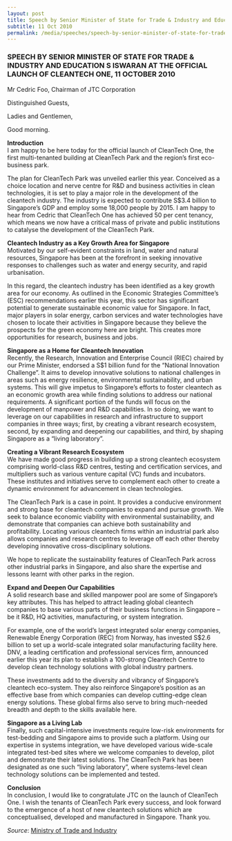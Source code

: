 ```yaml
---
layout: post
title: Speech by Senior Minister of State for Trade & Industry and Education S Iswaran at the Official Launch of CleanTech One, 11 October 2010
subtitle: 11 Oct 2010
permalink: /media/speeches/speech-by-senior-minister-of-state-for-trade-industry-and-education-s-iswaran-at-the-official-launch-of-cleantech-one-11-october-2010
---
```


### SPEECH BY SENIOR MINISTER OF STATE FOR TRADE & INDUSTRY AND EDUCATION S ISWARAN AT THE OFFICIAL LAUNCH OF CLEANTECH ONE, 11 OCTOBER 2010

Mr Cedric Foo, Chairman of JTC Corporation

Distinguished Guests,

Ladies and Gentlemen,

Good morning.

**Introduction**  
I am happy to be here today for the official launch of CleanTech One, the first multi-tenanted building at CleanTech Park and the region’s first eco-business park.

The plan for CleanTech Park was unveiled earlier this year. Conceived as a choice location and nerve centre for R&D and business activities in clean technologies, it is set to play a major role in the development of the cleantech industry. The industry is expected to contribute S$3.4 billion to Singapore’s GDP and employ some 18,000 people by 2015. I am happy to hear from Cedric that CleanTech One has achieved 50 per cent tenancy, which means we now have a critical mass of private and public institutions to catalyse the development of the CleanTech Park.


**Cleantech Industry as a Key Growth Area for Singapore**  
Motivated by our self-evident constraints in land, water and natural resources, Singapore has been at the forefront in seeking innovative responses to challenges such as water and energy security, and rapid urbanisation.

In this regard, the cleantech industry has been identified as a key growth area for our economy. As outlined in the Economic Strategies Committee’s (ESC) recommendations earlier this year, this sector has significant potential to generate sustainable economic value for Singapore. In fact, major players in solar energy, carbon services and water technologies have chosen to locate their activities in Singapore because they believe the prospects for the green economy here are bright. This creates more opportunities for research, business and jobs.

**Singapore as a Home for Cleantech Innovation**  
Recently, the Research, Innovation and Enterprise Council (RIEC) chaired by our Prime Minister, endorsed a S$1 billion fund for the “National Innovation Challenge”. It aims to develop innovative solutions to national challenges in areas such as energy resilience, environmental sustainability, and urban systems. This will give impetus to Singapore’s efforts to foster cleantech as an economic growth area while finding solutions to address our national requirements. A significant portion of the funds will focus on the development of manpower and R&D capabilities. In so doing, we want to leverage on our capabilities in research and infrastructure to support companies in three ways; first, by creating a vibrant research ecosystem, second, by expanding and deepening our capabilities, and third, by shaping Singapore as a “living laboratory”.

**Creating a Vibrant Research Ecosystem**  
We have made good progress in building up a strong cleantech ecosystem comprising world-class R&D centres, testing and certification services, and multipliers such as various venture capital (VC) funds and incubators. These institutes and initiatives serve to complement each other to create a dynamic environment for advancement in clean technologies.

The CleanTech Park is a case in point. It provides a conducive environment and strong base for cleantech companies to expand and pursue growth. We seek to balance economic viability with environmental sustainability, and demonstrate that companies can achieve both sustainability and profitability. Locating various cleantech firms within an industrial park also allows companies and research centres to leverage off each other thereby developing innovative cross-disciplinary solutions.

We hope to replicate the sustainability features of CleanTech Park across other industrial parks in Singapore, and also share the expertise and lessons learnt with other parks in the region.

**Expand and Deepen Our Capabilities**  
A solid research base and skilled manpower pool are some of Singapore’s key attributes. This has helped to attract leading global cleantech companies to base various parts of their business functions in Singapore – be it R&D, HQ activities, manufacturing, or system integration.

For example, one of the world’s largest integrated solar energy companies, Renewable Energy Corporation (REC) from Norway, has invested S$2.6 billion to set up a world-scale integrated solar manufacturing facility here. DNV, a leading certification and professional services firm, announced earlier this year its plan to establish a 100-strong Cleantech Centre to develop clean technology solutions with global industry partners.

These investments add to the diversity and vibrancy of Singapore’s cleantech eco-system. They also reinforce Singapore’s position as an effective base from which companies can develop cutting-edge clean energy solutions. These global firms also serve to bring much-needed breadth and depth to the skills available here.

**Singapore as a Living Lab**  
Finally, such capital-intensive investments require low-risk environments for test-bedding and Singapore aims to provide such a platform. Using our expertise in systems integration, we have developed various wide-scale integrated test-bed sites where we welcome companies to develop, pilot and demonstrate their latest solutions. The CleanTech Park has been designated as one such “living laboratory”, where systems-level clean technology solutions can be implemented and tested.

**Conclusion**  
In conclusion, I would like to congratulate JTC on the launch of CleanTech One. I wish the tenants of CleanTech Park every success, and look forward to the emergence of a host of new cleantech solutions which are conceptualised, developed and manufactured in Singapore. Thank you.



*Source*: [<a href="https://www.mot.gov.sg/" target="_blank">Ministry of Trade and Industry</a>](https://www.mot.gov.sg/)